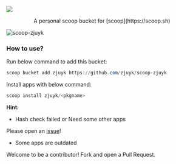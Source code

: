 ![](banner.png)

<div align="center">
A personal scoop bucket for [scoop](https://scoop.sh)
</div>

![scoop-zjuyk](https://github.com/zjuyk/scoop-zjuyk/actions/workflows/schedule.yml/badge.svg)

### How to use?

Run below command to add this bucket:

```powershell
scoop bucket add zjuyk https://github.com/zjuyk/scoop-zjuyk
```

Install apps with below command:

```powershell
scoop install zjuyk/<pkgname>
```

**Hint:**

- Hash check failed or Need some other apps

Please open an [issue](https://github.com/zjuyk/scoop-zjuyk/issues)!

- Some apps are outdated

Welcome to be a contributor! Fork and open a Pull Request.

